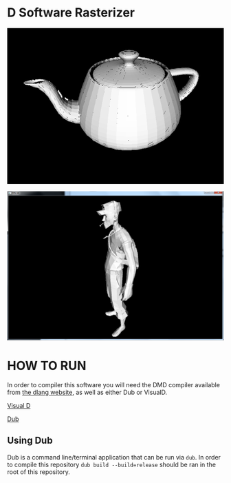# D Software Rasterizer

![Teapot](https://github.com/acprado2/DSoftwareRasterizer/blob/master/ScreenShots/teapot.png "Utah Teapot")

![Scout](https://github.com/acprado2/DSoftwareRasterizer/blob/master/ScreenShots/scout.png "TF2 Scout")


# HOW TO RUN
In order to compiler this software you will need the DMD compiler available from [the dlang website](https://dlang.org/dmd-windows.html "DMD Compiler"), as well as either Dub or VisualD.

[Visual D](https://github.com/dlang/visuald "Visual D Repository")

[Dub](https://code.dlang.org/download "Dub Download Page")

## Using Dub

Dub is a command line/terminal application that can be run via `dub`. In order to compile this repository `dub build --build=release` should be ran in the root of this repository.